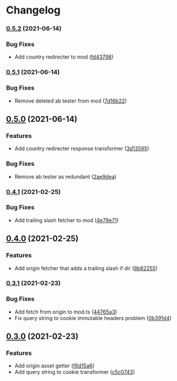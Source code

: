 # Changelog

### [0.5.2](https://www.github.com/reima-ecom/site-worker/compare/v0.5.1...v0.5.2) (2021-06-14)


### Bug Fixes

* Add country redirecter to mod ([fd43798](https://www.github.com/reima-ecom/site-worker/commit/fd43798b680cd449486f816e54b0895dbc36e3da))

### [0.5.1](https://www.github.com/reima-ecom/site-worker/compare/v0.5.0...v0.5.1) (2021-06-14)


### Bug Fixes

* Remove deleted ab tester from mod ([7d16b22](https://www.github.com/reima-ecom/site-worker/commit/7d16b225a42084e3c49cea199b780790e28bbd69))

## [0.5.0](https://www.github.com/reima-ecom/site-worker/compare/v0.4.1...v0.5.0) (2021-06-14)


### Features

* Add country redirecter response transformer ([3d13595](https://www.github.com/reima-ecom/site-worker/commit/3d1359531db9295bca519f1a6c2ec3063124f03e))


### Bug Fixes

* Remove ab tester as redundant ([2ae9dea](https://www.github.com/reima-ecom/site-worker/commit/2ae9deaedf18887600ba93cd761e51b94d04da24))

### [0.4.1](https://www.github.com/reima-ecom/site-worker/compare/v0.4.0...v0.4.1) (2021-02-25)


### Bug Fixes

* Add trailing slash fetcher to mod ([4e79e71](https://www.github.com/reima-ecom/site-worker/commit/4e79e71293076f3d2a3fc2cb75e52e9595c7675c))

## [0.4.0](https://www.github.com/reima-ecom/site-worker/compare/v0.3.1...v0.4.0) (2021-02-25)


### Features

* Add origin fetcher that adds a trailing slash if dir ([8b82255](https://www.github.com/reima-ecom/site-worker/commit/8b8225588b9702a44302b5ea5a21c15126d5c283))

### [0.3.1](https://www.github.com/reima-ecom/site-worker/compare/v0.3.0...v0.3.1) (2021-02-23)


### Bug Fixes

* Add fetch from origin to mod.ts ([44765a3](https://www.github.com/reima-ecom/site-worker/commit/44765a3b2242d6d3bf1e9f1a21065430fcf6fa0d))
* Fix query string to cookie immutable headers problem ([0b391d4](https://www.github.com/reima-ecom/site-worker/commit/0b391d476af9fb9642742fede5094a92299f47e7))

## [0.3.0](https://www.github.com/reima-ecom/site-worker/compare/v0.2.2...v0.3.0) (2021-02-23)


### Features

* Add origin asset getter ([f6d15a6](https://www.github.com/reima-ecom/site-worker/commit/f6d15a6a63f999490d7ac9d5c2fdb2673d1a7e95))
* Add query string to cookie transformer ([c5c0743](https://www.github.com/reima-ecom/site-worker/commit/c5c0743e50c9b34417a31076d53cbd5a7f3f6d06))
